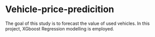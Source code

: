 # Vehicle-price-predicition
The goal of this study is to forecast the value of used vehicles. In this project, XGboost Regression modelling is employed.
